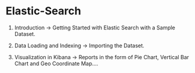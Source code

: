 # Elastic-Search

1) Introduction -> Getting Started with Elastic Search with a Sample Dataset.

2) Data Loading and Indexing -> Importing the Dataset.
3) Visualization in Kibana -> Reports in the form of Pie Chart, Vertical Bar Chart and Geo Coordinate Map....

